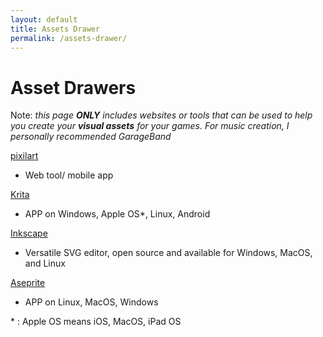 ```yaml
---
layout: default
title: Assets Drawer
permalink: /assets-drawer/
---
```


# Asset Drawers

Note: *this page **ONLY** includes websites or tools that can be used to help you create your **visual assets** for your games. For music creation, I personally recommended GarageBand*

[pixilart](https://www.pixilart.com/)
- Web tool/ mobile app

[Krita](https://krita.org)
- APP on Windows, Apple OS\*, Linux, Android

[Inkscape](https://inkscape.org/)
- Versatile SVG editor, open source and available for Windows, MacOS, and Linux

[Aseprite](https://github.com/aseprite/aseprite)
- APP on Linux, MacOS, Windows

\* : Apple OS means iOS, MacOS, iPad OS
